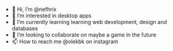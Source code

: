 - 👋 Hi, I’m @nefhrix
- 👀 I’m interested in desktop apps
- 🌱 I’m currently learning learning web development, design and databases
- 💞️ I’m looking to collaborate on maybe a game in the future
- 📫 How to reach me @olekbk on instagram

<!---
nefhrix/nefhrix is a ✨ special ✨ repository because its `README.md` (this file) appears on your GitHub profile.
You can click the Preview link to take a look at your changes.
--->
